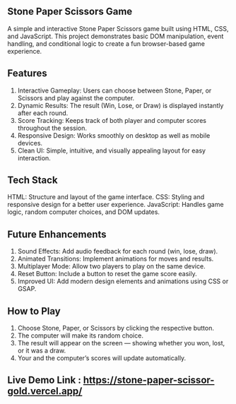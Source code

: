 ## Stone Paper Scissors Game
A simple and interactive Stone Paper Scissors game built using HTML, CSS, and JavaScript.
This project demonstrates basic DOM manipulation, event handling, and conditional logic to create a fun browser-based game experience.

## Features
1. Interactive Gameplay: Users can choose between Stone, Paper, or Scissors and play against the computer.
2. Dynamic Results: The result (Win, Lose, or Draw) is displayed instantly after each round.
3. Score Tracking: Keeps track of both player and computer scores throughout the session.
4. Responsive Design: Works smoothly on desktop as well as mobile devices.
5. Clean UI: Simple, intuitive, and visually appealing layout for easy interaction.

## Tech Stack
HTML: Structure and layout of the game interface.
CSS: Styling and responsive design for a better user experience.
JavaScript: Handles game logic, random computer choices, and DOM updates.

## Future Enhancements
1. Sound Effects: Add audio feedback for each round (win, lose, draw).
2. Animated Transitions: Implement animations for moves and results.
3. Multiplayer Mode: Allow two players to play on the same device.
4. Reset Button: Include a button to reset the game score easily.
5. Improved UI: Add modern design elements and animations using CSS or GSAP.

## How to Play
1. Choose Stone, Paper, or Scissors by clicking the respective button.
2. The computer will make its random choice.
3. The result will appear on the screen — showing whether you won, lost, or it was a draw.
4. Your and the computer’s scores will update automatically.

## Live Demo Link : https://stone-paper-scissor-gold.vercel.app/

